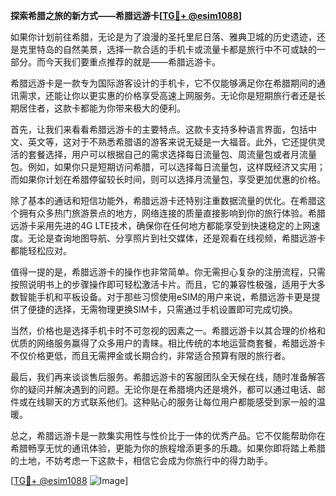 **探索希腊之旅的新方式——希腊远游卡[[TG💪+ @esim1088](https://t.me/s/esim1088)]**

如果你计划前往希腊，无论是为了浪漫的圣托里尼日落、雅典卫城的历史遗迹，还是克里特岛的自然美景，选择一款合适的手机卡或流量卡都是旅行中不可或缺的一部分。而今天我们要重点推荐的就是——希腊远游卡。

希腊远游卡是一款专为国际游客设计的手机卡，它不仅能够满足你在希腊期间的通讯需求，还能让你以更实惠的价格享受高速上网服务。无论你是短期旅行者还是长期居住者，这款卡都能为你带来极大的便利。

首先，让我们来看看希腊远游卡的主要特点。这款卡支持多种语言界面，包括中文、英文等，这对于不熟悉希腊语的游客来说无疑是一大福音。此外，它还提供灵活的套餐选择，用户可以根据自己的需求选择每日流量包、周流量包或者月流量包。例如，如果你只是短期访问希腊，可以选择每日流量包，这样既经济又实用；而如果你计划在希腊停留较长时间，则可以选择月流量包，享受更加优惠的价格。

除了基本的通话和短信功能外，希腊远游卡还特别注重数据流量的优化。在希腊这个拥有众多热门旅游景点的地方，网络连接的质量直接影响到你的旅行体验。希腊远游卡采用先进的4G LTE技术，确保你在任何地方都能享受到快速稳定的上网速度。无论是查询地图导航、分享照片到社交媒体，还是观看在线视频，希腊远游卡都能轻松应对。

值得一提的是，希腊远游卡的操作也非常简单。你无需担心复杂的注册流程，只需按照说明书上的步骤操作即可轻松激活卡片。而且，它的兼容性极强，适用于大多数智能手机和平板设备。对于那些习惯使用eSIM的用户来说，希腊远游卡更是提供了便捷的选择，无需物理更换SIM卡，只需通过手机设置即可完成切换。

当然，价格也是选择手机卡时不可忽视的因素之一。希腊远游卡以其合理的价格和优质的网络服务赢得了众多用户的青睐。相比传统的本地运营商套餐，希腊远游卡不仅价格更低，而且无需押金或长期合约，非常适合预算有限的旅行者。

最后，我们再来谈谈售后服务。希腊远游卡的客服团队全天候在线，随时准备解答你的疑问并解决遇到的问题。无论你是在希腊境内还是境外，都可以通过电话、邮件或在线聊天的方式联系他们。这种贴心的服务让每位用户都能感受到家一般的温暖。

总之，希腊远游卡是一款集实用性与性价比于一体的优秀产品。它不仅能帮助你在希腊畅享无忧的通讯体验，更能为你的旅程增添更多的乐趣。如果你即将踏上希腊的土地，不妨考虑一下这款卡，相信它会成为你旅行中的得力助手。

[[TG💪+ @esim1088](https://t.me/s/esim1088) ![Image](https://i.postimg.cc/4NQfJmqS/Snipaste-2025-05-13-00-14-12.png)]